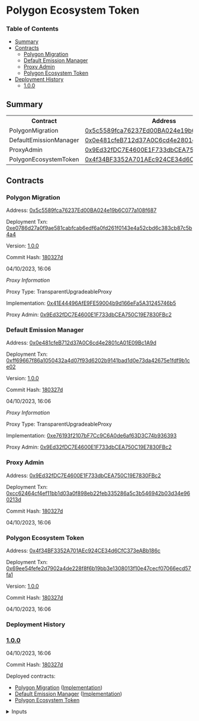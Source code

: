 # Polygon Ecosystem Token


### Table of Contents
- [Summary](#summary)
- [Contracts](#contracts)
	- [Polygon Migration](#polygon-migration)
	- [Default Emission Manager](#default-emission-manager)
	- [Proxy Admin](#proxy-admin)
	- [Polygon Ecosystem Token](#polygon-ecosystem-token)
- [Deployment History](#deployment-history)
	- [1.0.0](#100)

## Summary
  <table>
  <tr>
      <th>Contract</th>
      <th>Address</th>
      <th>Version</th>
  </tr><tr>
      <td>PolygonMigration</td>
      <td><a href="https://goerli.etherscan.io/address/0x5c5589fca76237Ed00BA024e19b6C077a108f687" target="_blank">0x5c5589fca76237Ed00BA024e19b6C077a108f687</a></td>
      <td>1.0.0</td>
      </tr>
<tr>
      <td>DefaultEmissionManager</td>
      <td><a href="https://goerli.etherscan.io/address/0x0e481cfeB712d37A0C6cd4e2801cA01E09Bc1A9d" target="_blank">0x0e481cfeB712d37A0C6cd4e2801cA01E09Bc1A9d</a></td>
      <td>1.0.0</td>
      </tr>
<tr>
      <td>ProxyAdmin</td>
      <td><a href="https://goerli.etherscan.io/address/0x9Ed32fDC7E4600E1F733dbCEA750C19E7830FBc2" target="_blank">0x9Ed32fDC7E4600E1F733dbCEA750C19E7830FBc2</a></td>
      <td>N/A</td>
      </tr>
<tr>
      <td>PolygonEcosystemToken</td>
      <td><a href="https://goerli.etherscan.io/address/0x4f34BF3352A701AEc924CE34d6CfC373eABb186c" target="_blank">0x4f34BF3352A701AEc924CE34d6CfC373eABb186c</a></td>
      <td>1.0.0</td>
      </tr></table>

## Contracts

### Polygon Migration

Address: [0x5c5589fca76237Ed00BA024e19b6C077a108f687](https://goerli.etherscan.io/address/0x5c5589fca76237Ed00BA024e19b6C077a108f687)

Deployment Txn: [0xe0786d27a0f9ae581cabfcab6edf6a0fd261f0143e4a52cbd6c383cb87c5b4a4](https://goerli.etherscan.io/tx/0xe0786d27a0f9ae581cabfcab6edf6a0fd261f0143e4a52cbd6c383cb87c5b4a4)

Version: [1.0.0](https://github.com/0xPolygon/pol-token/releases/tag/1.0.0)

Commit Hash: [180327d](https://github.com/0xPolygon/pol-token/commit/180327d325da0e40cb6520efb48c55f2e59af656)

04/10/2023, 16:06


_Proxy Information_



Proxy Type: TransparentUpgradeableProxy



Implementation: [0x41E44496AfE9FE59004b9d166eFa5A31245746b5](https://goerli.etherscan.io/address/0x41E44496AfE9FE59004b9d166eFa5A31245746b5)



Proxy Admin: [0x9Ed32fDC7E4600E1F733dbCEA750C19E7830FBc2](https://goerli.etherscan.io/address/0x9Ed32fDC7E4600E1F733dbCEA750C19E7830FBc2)



### Default Emission Manager

Address: [0x0e481cfeB712d37A0C6cd4e2801cA01E09Bc1A9d](https://goerli.etherscan.io/address/0x0e481cfeB712d37A0C6cd4e2801cA01E09Bc1A9d)

Deployment Txn: [0xff69667f86a1050432a4d07f93d6202b9141bad1d0e73da42675e1fdf9b1ce02](https://goerli.etherscan.io/tx/0xff69667f86a1050432a4d07f93d6202b9141bad1d0e73da42675e1fdf9b1ce02)

Version: [1.0.0](https://github.com/0xPolygon/pol-token/releases/tag/1.0.0)

Commit Hash: [180327d](https://github.com/0xPolygon/pol-token/commit/180327d325da0e40cb6520efb48c55f2e59af656)

04/10/2023, 16:06


_Proxy Information_



Proxy Type: TransparentUpgradeableProxy



Implementation: [0xe76193f2107bF7Cc9C6A0de6af63D3C74b936393](https://goerli.etherscan.io/address/0xe76193f2107bF7Cc9C6A0de6af63D3C74b936393)



Proxy Admin: [0x9Ed32fDC7E4600E1F733dbCEA750C19E7830FBc2](https://goerli.etherscan.io/address/0x9Ed32fDC7E4600E1F733dbCEA750C19E7830FBc2)



### Proxy Admin

Address: [0x9Ed32fDC7E4600E1F733dbCEA750C19E7830FBc2](https://goerli.etherscan.io/address/0x9Ed32fDC7E4600E1F733dbCEA750C19E7830FBc2)

Deployment Txn: [0xcc62464cf4ef11bb1d03a0f898eb22feb335286a5c3b546942b03d34e960213d](https://goerli.etherscan.io/tx/0xcc62464cf4ef11bb1d03a0f898eb22feb335286a5c3b546942b03d34e960213d)



Commit Hash: [180327d](https://github.com/0xPolygon/pol-token/commit/180327d325da0e40cb6520efb48c55f2e59af656)

04/10/2023, 16:06


### Polygon Ecosystem Token

Address: [0x4f34BF3352A701AEc924CE34d6CfC373eABb186c](https://goerli.etherscan.io/address/0x4f34BF3352A701AEc924CE34d6CfC373eABb186c)

Deployment Txn: [0x69ee54fefe2d7902a4de228f8f6b19bb3e1308013f10e47cecf07066ecd57fa1](https://goerli.etherscan.io/tx/0x69ee54fefe2d7902a4de228f8f6b19bb3e1308013f10e47cecf07066ecd57fa1)

Version: [1.0.0](https://github.com/0xPolygon/pol-token/releases/tag/1.0.0)

Commit Hash: [180327d](https://github.com/0xPolygon/pol-token/commit/180327d325da0e40cb6520efb48c55f2e59af656)

04/10/2023, 16:06

### Deployment History


### [1.0.0](https://github.com/0xPolygon/pol-token/releases/tag/1.0.0)

04/10/2023, 16:06

Commit Hash: [180327d](https://github.com/0xPolygon/pol-token/commit/180327d325da0e40cb6520efb48c55f2e59af656)

Deployed contracts:

- [Polygon Migration](https://goerli.etherscan.io/address/0x5c5589fca76237Ed00BA024e19b6C077a108f687) ([Implementation](https://goerli.etherscan.io/address/0x41E44496AfE9FE59004b9d166eFa5A31245746b5))
- [Default Emission Manager](https://goerli.etherscan.io/address/0x0e481cfeB712d37A0C6cd4e2801cA01E09Bc1A9d) ([Implementation](https://goerli.etherscan.io/address/0xe76193f2107bF7Cc9C6A0de6af63D3C74b936393))
- [Polygon Ecosystem Token](https://goerli.etherscan.io/address/0x4f34BF3352A701AEc924CE34d6CfC373eABb186c)

<details>
<summary>Inputs</summary>
<table>
    <tr>
        <th>Parameter</th>
        <th>Value</th>
    </tr>
    
<tr>
    <td>matic</td>
    <td>0x499d11E0b6eAC7c0593d8Fb292DCBbF815Fb29Ae</td>
</tr>

<tr>
    <td>governance</td>
    <td>0x531c7Befe78B6496e5753815ab3d3Cc024c1E842</td>
</tr>

<tr>
    <td>treasury</td>
    <td>0x531c7Befe78B6496e5753815ab3d3Cc024c1E842</td>
</tr>

<tr>
    <td>stakeManager</td>
    <td>0x00200eA4Ee292E253E6Ca07dBA5EdC07c8Aa37A3</td>
</tr>

<tr>
    <td>permit2revoker</td>
    <td>0x531c7Befe78B6496e5753815ab3d3Cc024c1E842</td>
</tr>
</table>
</details>
    